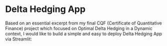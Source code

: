 # Delta Hedging App

Based on an essential excerpt from my final CQF (Certificate of Quantitative Finance) project which focused on Optimal Delta Hedging in a Dynamic context, I would like to build a simple and easy to deploy Delta Hedging App via Streamlit:

